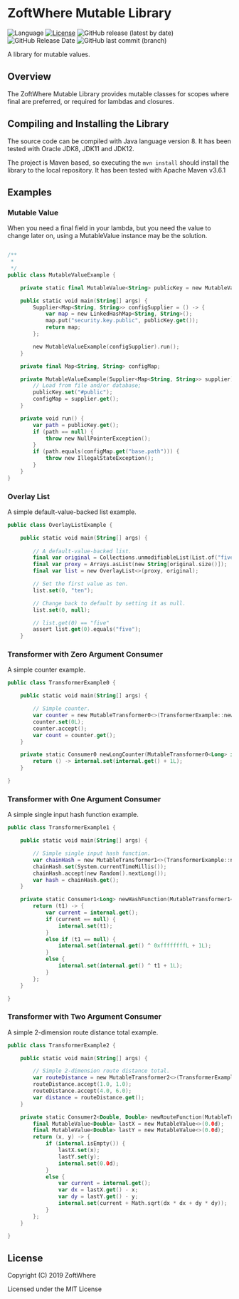 # ZoftWhere Mutable Library
![Language](https://img.shields.io/github/languages/top/ZoftWhere/mutable-library) [![License](https://img.shields.io/github/license/ZoftWhere/mutable-library)](https://github.com/ZoftWhere/mutable-library/blob/master/license.txt) ![GitHub release (latest by date)](https://img.shields.io/github/v/release/ZoftWhere/mutable-library) ![GitHub Release Date](https://img.shields.io/github/release-date/ZoftWhere/mutable-library)
![GitHub last commit (branch)](https://img.shields.io/github/last-commit/ZoftWhere/mutable-library/master?label=master%20updated)

A library for mutable values.


## Overview

The ZoftWhere Mutable Library provides mutable classes for scopes where final are preferred, or required for lambdas and closures.


## Compiling and Installing the Library

The source code can be compiled with Java language version 8.  It has been tested with Oracle JDK8, JDK11 and JDK12.

The project is Maven based, so executing the ```mvn install``` should install the library to the local repository.  It has been tested with Apache Maven v3.6.1


## Examples

### Mutable Value

When you need a final field in your lambda, but you need the value to change later on, using a MutableValue instance
 may be the solution.

``` kotlin

/**
 * 
 */
public class MutableValueExample {

    private static final MutableValue<String> publicKey = new MutableValue<>(null);

    public static void main(String[] args) {
        Supplier<Map<String, String>> configSupplier = () -> {
            var map = new LinkedHashMap<String, String>();
            map.put("security.key.public", publicKey.get());
            return map;
        };

        new MutableValueExample(configSupplier).run();
    }

    private final Map<String, String> configMap;

    private MutableValueExample(Supplier<Map<String, String>> supplier) {
        // Load from file and/or database;
        publicKey.set("#public");
        configMap = supplier.get();
    }

    private void run() {
        var path = publicKey.get();
        if (path == null) {
            throw new NullPointerException();
        }
        if (path.equals(configMap.get("base.path"))) {
            throw new IllegalStateException();
        }
    }
}

```

### Overlay List

A simple default-value-backed list example.

``` kotlin
public class OverlayListExample {

    public static void main(String[] args) {
        
        // A default-value-backed list.
        final var original = Collections.unmodifiableList(List.of("five", "eight", "two"));
        final var proxy = Arrays.asList(new String[original.size()]);
        final var list = new OverlayList<>(proxy, original);

        // Set the first value as ten.
        list.set(0, "ten");

        // Change back to default by setting it as null.
        list.set(0, null);

        // list.get(0) == "five"
        assert list.get(0).equals("five");
    }
```

### Transformer with Zero Argument Consumer

A simple counter example.

``` kotlin
public class TransformerExample0 {

    public static void main(String[] args) {

        // Simple counter.
        var counter = new MutableTransformer0<>(TransformerExample::newLongCounter);
        counter.set(0L);
        counter.accept();
        var count = counter.get();
    }

    private static Consumer0 newLongCounter(MutableTransformer0<Long> internal) {
        return () -> internal.set(internal.get() + 1L);
    }

}
```

### Transformer with One Argument Consumer

A simple single input hash function example.

``` kotlin
public class TransformerExample1 {

    public static void main(String[] args) {

        // Simple single input hash function.
        var chainHash = new MutableTransformer1<>(TransformerExample::newHashFunction);
        chainHash.set(System.currentTimeMillis());
        chainHash.accept(new Random().nextLong());
        var hash = chainHash.get();
    }

    private static Consumer1<Long> newHashFunction(MutableTransformer1<Long, Long> internal) {
        return (t1) -> {
            var current = internal.get();
            if (current == null) {
                internal.set(t1);
            }
            else if (t1 == null) {
                internal.set(internal.get() ^ 0xffffffffL + 1L);
            }
            else {
                internal.set(internal.get() ^ t1 + 1L);
            }
        };
    }

}
```


### Transformer with Two Argument Consumer

A simple 2-dimension route distance total example.

``` kotlin
public class TransformerExample2 {

    public static void main(String[] args) {

        // Simple 2-dimension route distance total.
        var routeDistance = new MutableTransformer2<>(TransformerExample::newRouteFunction);
        routeDistance.accept(1.0, 1.0);
        routeDistance.accept(4.0, 6.0);
        var distance = routeDistance.get();
    }

    private static Consumer2<Double, Double> newRouteFunction(MutableTransformer2<Double, Double, Double> internal) {
        final MutableValue<Double> lastX = new MutableValue<>(0.0d);
        final MutableValue<Double> lastY = new MutableValue<>(0.0d);
        return (x, y) -> {
            if (internal.isEmpty()) {
                lastX.set(x);
                lastY.set(y);
                internal.set(0.0d);
            }
            else {
                var current = internal.get();
                var dx = lastX.get() - x;
                var dy = lastY.get() - y;
                internal.set(current + Math.sqrt(dx * dx + dy * dy));
            }
        };
    }

}
```


## License

Copyright (C) 2019 ZoftWhere

Licensed under the MIT License